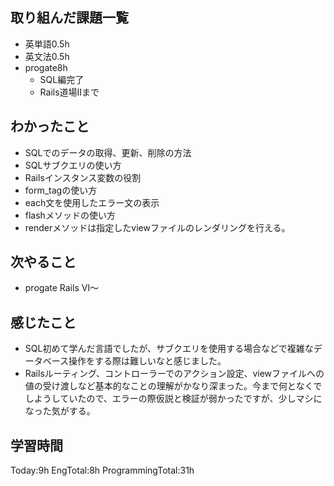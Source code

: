 ## 取り組んだ課題一覧
 - 英単語0.5h
 - 英文法0.5h
 - progate8h
    - SQL編完了
    - Rails道場Ⅱまで
## わかったこと
- SQLでのデータの取得、更新、削除の方法
- SQLサブクエリの使い方
- Railsインスタンス変数の役割
- form_tagの使い方
- each文を使用したエラー文の表示
- flashメソッドの使い方
- renderメソッドは指定したviewファイルのレンダリングを行える。
## 次やること
 - progate Rails Ⅵ〜
## 感じたこと
- SQL初めて学んだ言語でしたが、サブクエリを使用する場合などで複雑なデータベース操作をする際は難しいなと感じました。
- Railsルーティング、コントローラーでのアクション設定、viewファイルへの値の受け渡しなど基本的なことの理解がかなり深まった。今まで何となくでしようしていたので、エラーの際仮説と検証が弱かったですが、少しマシになった気がする。
## 学習時間
Today:9h EngTotal:8h ProgrammingTotal:31h    